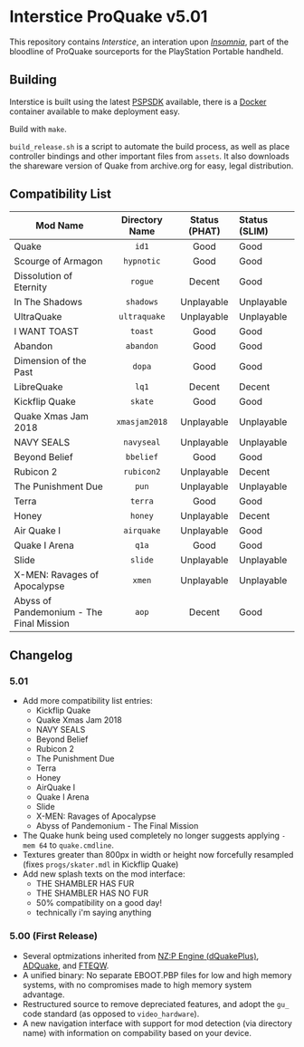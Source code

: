 # Interstice ProQuake v5.01

This repository contains _Interstice_, an interation upon [_Insomnia_](https://github.com/darkduke606/Insomnia-ProQuake-Engine), part of the bloodline of ProQuake sourceports for the PlayStation Portable handheld.

## Building
Interstice is built using the latest [PSPSDK](https://github.com/pspdev/psptoolchain) available, there is a [Docker](https://hub.docker.com/r/pspdev/pspdev) container available to make deployment easy.

Build with `make`.

`build_release.sh` is a script to automate the build process, as well as place controller bindings and other important files from `assets`. It also downloads the shareware version of Quake from archive.org for easy, legal distribution.

## Compatibility List
| Mod Name | Directory Name | Status (PHAT) | Status (SLIM) |
|----------|:--------------:|:-------------:|:--------------|
| Quake | `id1` | Good | Good |
| Scourge of Armagon | `hypnotic` | Good | Good |
| Dissolution of Eternity | `rogue` | Decent | Good |
| In The Shadows | `shadows` | Unplayable | Unplayable |
| UltraQuake | `ultraquake` | Unplayable | Unplayable |
| I WANT TOAST | `toast` | Good | Good |
| Abandon | `abandon` | Good | Good |
| Dimension of the Past | `dopa` | Good | Good |
| LibreQuake | `lq1` | Decent | Decent |
| Kickflip Quake | `skate` | Good | Good |
| Quake Xmas Jam 2018 | `xmasjam2018` | Unplayable | Unplayable |
| NAVY SEALS | `navyseal` | Unplayable | Unplayable |
| Beyond Belief | `bbelief` | Good | Good |
| Rubicon 2 | `rubicon2` | Unplayable | Decent |
| The Punishment Due | `pun` | Unplayable | Unplayable |
| Terra | `terra` | Good | Good |
| Honey | `honey` | Unplayable | Decent |
| Air Quake I | `airquake` | Unplayable | Good |
| Quake I Arena | `q1a` | Good | Good |
| Slide | `slide` | Unplayable | Unplayable |
| X-MEN: Ravages of Apocalypse | `xmen` | Unplayable | Unplayable |
| Abyss of Pandemonium - The Final Mission | `aop` | Decent | Good |


    

## Changelog

### 5.01
* Add more compatibility list entries:
  - Kickflip Quake
  - Quake Xmas Jam 2018
  - NAVY SEALS
  - Beyond Belief
  - Rubicon 2
  - The Punishment Due
  - Terra
  - Honey
  - AirQuake I
  - Quake I Arena
  - Slide
  - X-MEN: Ravages of Apocalypse
  - Abyss of Pandemonium - The Final Mission
* The Quake hunk being used completely no longer suggests applying `-mem 64` to `quake.cmdline`.
* Textures greater than 800px in width or height now forcefully resampled (fixes `progs/skater.mdl` in Kickflip Quake)
* Add new splash texts on the mod interface:
  - THE SHAMBLER HAS FUR
  - THE SHAMBLER HAS NO FUR
  - 50% compatibility on a good day!
  - technically i'm saying anything

### 5.00 (First Release)
* Several optmizations inherited from [NZ:P Engine (dQuakePlus)](https://github.com/nzp-team/dquakeplus), [ADQuake](https://github.com/st1x51/adquake), and [FTEQW](https://github.com/fte-team/fteqw).
* A unified binary: No separate EBOOT.PBP files for low and high memory systems, with no compromises made to high memory system advantage.
* Restructured source to remove depreciated features, and adopt the `gu_` code standard (as opposed to `video_hardware`).
* A new navigation interface with support for mod detection (via directory name) with information on compability based on your device.